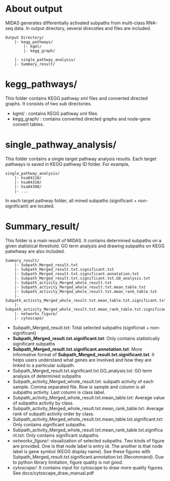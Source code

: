 # About output

MIDAS generates differentially activated subpaths from multi-class RNA-seq data. In output directory, several direcoties and files are included.

```
Output Directory/
	|- kegg_pathways/
		|- kgml/
		|- kegg_graph/

	|- single_pathway_analysis/
	|- Summary_result/
```

# kegg_pathways/
This folder contains KEGG pathway xml files and converted directed graphs.
It consists of two sub directories.

* kgml/ : contains KEGG pathway xml files
* kegg_graph/ : contains converted directed graphs and node-gene convert tables.

# single_pathway_analysis/
This folder contains a single target pathway analysis results. Each target pathways is saved in KEGG pathway ID folder. For example,
```
single_pathway_analysis/
	|- hsa04110/
	|- hsa04310/
	|- hsa04390/
	|- ...
```
In each target pathway folder, all mined subpaths (significant + non-significant) are located.

# Summary_result/
This folder is a main result of MIDAS. It contains determined subpaths on a given statistical threshold. GO term analysis and drawing subpaths on KEGG patwhway are also included.

```
Summary_result/
	|- Subpath_Merged_result.txt
	|- Subpath_Merged_result.txt.significant.txt
	|- Subpath_Merged_result.txt.significant.annotation.txt
	|- Subpath_Merged_result.txt.significant.txt.GO_analysis.txt
	|- Subpath_activity_Merged_whole_result.txt
	|- Subpath_activity_Merged_whole_result.txt.mean_table.txt
	|- Subpath_activity_Merged_whole_result.txt.mean_rank_table.txt
	|- Subpath_activity_Merged_whole_result.txt.mean_table.txt.significant.txt
	|- Subpath_activity_Merged_whole_result.txt.mean_rank_table.txt.significant.txt
	|- networkx_figure/
	|- cytoscape/
```

* Subpath_Merged_result.txt: Total selected subpaths (signficnat + non-significant)
* **Subpath_Merged_result.txt.significant.txt**: Only contains statistically significant subpaths
* **Subpath_Merged_result.txt.significant.annotation.txt**: More informative format of **Subpath_Merged_result.txt.significant.txt**. It helps users understand what genes are involved and how they are linked to a particular subpath.
* Subpath_Merged_result.txt.significant.txt.GO_analysis.txt: GO term analysis of determined subpaths
* Subpath_activity_Merged_whole_result.txt: subpath activity of each sample. Comma separated file. Row is sample and column is all subpaths activity. Last column is class label.
* Subpath_activity_Merged_whole_result.txt.mean_table.txt: Average value of subpaths activity by class.
* Subpath_activity_Merged_whole_result.txt.mean_rank_table.txt: Average rank of subpath activity order by class.
* Subpath_activity_Merged_whole_result.txt.mean_table.txt.significant.txt: Only contains significant subpaths.
* Subpath_activity_Merged_whole_result.txt.mean_rank_table.txt.significant.txt: Only contains significant subpaths.
* *networkx_figure/*: visualization of selected subpaths. Two kinds of figure are provided. One is that node label is entry id. The another is that node label is gene symbol (KEGG display name). See these figures with Subpath_Merged_result.txt.significant.annotation.txt (Recommand). Due to python library limitation, figure quality is not good.
* *cytoscape/*: It contains input for cytoscape to draw more quality figures. See docs/cytoscape_draw_manual.pdf

